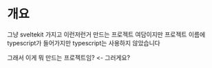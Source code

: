# 개요
그냥 sveltekit 가지고 이런저런거 만드는 프로젝트
여담이지만 프로젝트 이름에 typescript가 들어가지만 typescript는 사용하지 않았습니다

그래서 이게 뭐 만드는 프로젝트임? <- 그러게요?

